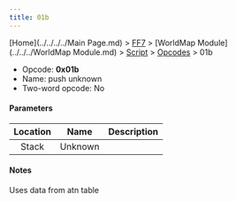 ```yaml
---
title: 01b
---
```


[Home](../../../../Main Page.md) > [FF7](../../../../FF7.md) > [WorldMap Module](../../../WorldMap Module.md) > [Script](../../Script.md) > [Opcodes](../Opcodes.md) > 01b

-   Opcode: **0x01b**
-   Name: push unknown
-   Two-word opcode: No

#### Parameters

| Location |  Name   | Description |
|:--------:|:-------:|:-----------:|
|  Stack   | Unknown |             |

#### Notes

Uses data from atn table
